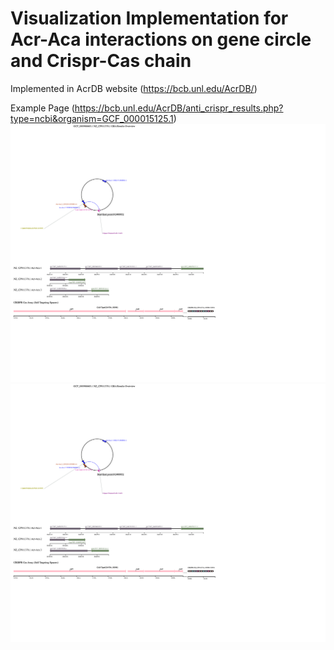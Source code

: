 # Visualization Implementation for Acr-Aca interactions on gene circle and Crispr-Cas chain

Implemented in AcrDB website (https://bcb.unl.edu/AcrDB/) 

Example Page (https://bcb.unl.edu/AcrDB/anti_crispr_results.php?type=ncbi&organism=GCF_000015125.1)
![Viualization](./GCF_000988685.1_gba_graphic_view.png)
<img src="./GCF_000988685.1_gba_graphic_view.png">
